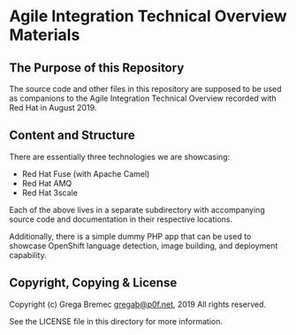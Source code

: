 Agile Integration Technical Overview Materials
==============================================

The Purpose of this Repository
------------------------------

The source code and other files in this repository are supposed to be used as
companions to the Agile Integration Technical Overview recorded with Red Hat in
August 2019.

Content and Structure
---------------------

There are essentially three technologies we are showcasing:

 - Red Hat Fuse (with Apache Camel)
 - Red Hat AMQ
 - Red Hat 3scale

Each of the above lives in a separate subdirectory with accompanying source
code and documentation in their respective locations.

Additionally, there is a simple dummy PHP app that can be used to showcase
OpenShift language detection, image building, and deployment capability.

Copyright, Copying & License
----------------------------

Copyright (c) Grega Bremec <gregab@p0f.net>, 2019
All rights reserved.

See the LICENSE file in this directory for more information.

